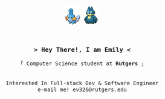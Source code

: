<br>
<p align="center">
<img src="https://github.com/PokeAPI/sprites/blob/master/sprites/pokemon/versions/generation-v/black-white/animated/258.gif?raw=true">
<img src="https://github.com/PokeAPI/sprites/blob/master/sprites/pokemon/versions/generation-v/black-white/animated/446.gif?raw=true">
</p>

<br>

<!-- Intro -->
<h3 align="center">
        <samp>&gt; Hey There!, I am
                <b>Emily</b> <
        </samp>
</h3>


<p align="center"> 
  <samp>
    「 Computer Science student at <b>Rutgers</b> 」
    <br>
  </samp>
    <br>
    <br>

<samp>
Interested In Full-stack Dev & Software Engineer
    <br>
    e-mail me! ev326@rutgers.edu
    <br>
</samp>
<br />

</p>









<!--
# Hello! I'm Emily Vu <span><img src="https://user-images.githubusercontent.com/35549653/89557319-91e4e500-d84d-11ea-9566-47a14f57b06c.gif" width="35" height="35"><span>


I am a undergraduate student studying computer science interested in TBD.
I love learning new skills and strive to continually grow. I find great satisfaction in solving practical problems through projects and improving people's lives through them.
-->

